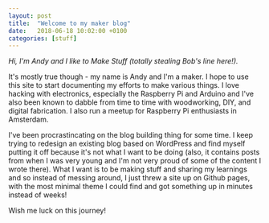 ```yaml
---
layout: post
title:  "Welcome to my maker blog"
date:   2018-06-18 10:02:00 +0100
categories: [stuff]
---
```

_Hi, I'm Andy and I like to Make Stuff (totally stealing Bob's line here!)._

It's mostly true though - my name is Andy and I'm a maker. I hope to use this site to start documenting my efforts to make various things. I love hacking with electronics, especially the Raspberry Pi and Arduino and I've also been known to dabble from time to time with woodworking, DIY, and digital fabrication. I also run a meetup for Raspberry Pi enthusiasts in Amsterdam.

I've been procrastincating on the blog building thing for some time. I keep trying to redesign an existing blog based on WordPress and find myself putting it off because it's not what I want to be doing (also, it contains posts from when I was very young and I'm not very proud of some of the content I wrote there). What I want is to be making stuff and sharing my learnings and so instead of messing around, I just threw a site up on Github pages, with the most minimal theme I could find and got something up in minutes instead of weeks!

Wish me luck on this journey!
